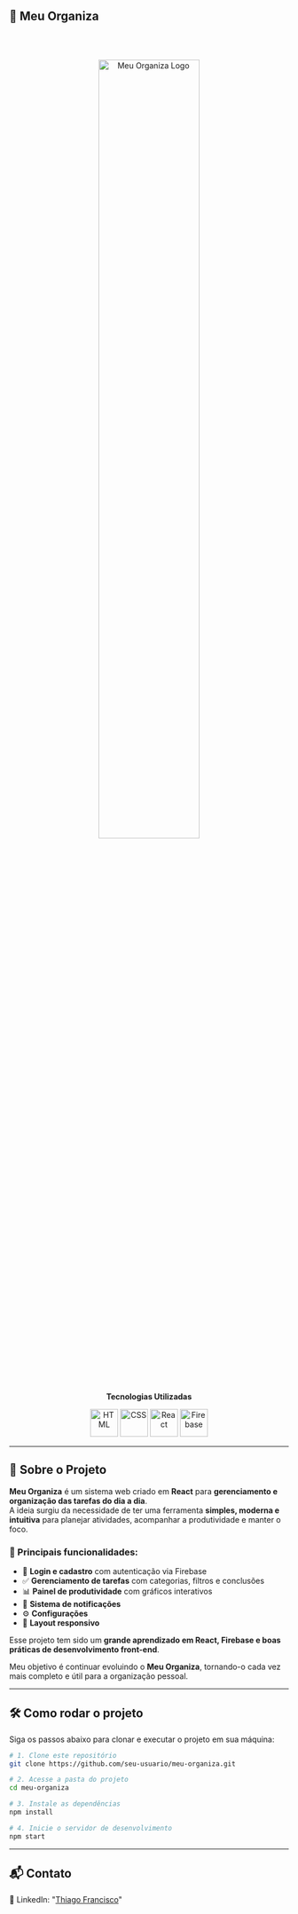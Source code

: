## 📅 Meu Organiza

<br/>
<br/>

<p align="center">
  <img src="https://github.com/user-attachments/assets/fddd9423-51b7-4ccd-a31c-95e6988f326e" width="60%" alt="Meu Organiza Logo"/>
</p>

<br/>
<br/>

<p align="center">
  <b> Tecnologias Utilizadas</b>
</p>

<p align="center">
  <img src="https://cdn.jsdelivr.net/gh/devicons/devicon/icons/html5/html5-original.svg" width="50" alt="HTML"/>
  <img src="https://cdn.jsdelivr.net/gh/devicons/devicon/icons/css3/css3-original.svg" width="50" alt="CSS"/>
  <img src="https://cdn.jsdelivr.net/gh/devicons/devicon/icons/react/react-original.svg" width="50" alt="React"/>
  <img src="https://cdn.jsdelivr.net/gh/devicons/devicon/icons/firebase/firebase-plain.svg" width="50" alt="Firebase"/>
</p>

---

## 📖 Sobre o Projeto

**Meu Organiza** é um sistema web criado em **React** para **gerenciamento e organização das tarefas do dia a dia**.  
A ideia surgiu da necessidade de ter uma ferramenta **simples, moderna e intuitiva** para planejar atividades, acompanhar a produtividade e manter o foco.

### 🔹 Principais funcionalidades:
- 📌 **Login e cadastro** com autenticação via Firebase  
- ✅ **Gerenciamento de tarefas** com categorias, filtros e conclusões  
- 📊 **Painel de produtividade** com gráficos interativos  
- 🔔 **Sistema de notificações**  
- ⚙️ **Configurações**  
- 🎨 **Layout responsivo**  

Esse projeto tem sido um **grande aprendizado em React, Firebase e boas práticas de desenvolvimento front-end**. 

Meu objetivo é continuar evoluindo o **Meu Organiza**, tornando-o cada vez mais completo e útil para a organização pessoal.

---

## 🛠️ Como rodar o projeto

Siga os passos abaixo para clonar e executar o projeto em sua máquina:

```bash
# 1. Clone este repositório
git clone https://github.com/seu-usuario/meu-organiza.git

# 2. Acesse a pasta do projeto
cd meu-organiza

# 3. Instale as dependências
npm install

# 4. Inicie o servidor de desenvolvimento
npm start

```

---

## 📬 Contato

🔗 LinkedIn: "[Thiago Francisco](https://www.linkedin.com/in/thiago-francisco-paes/)"
